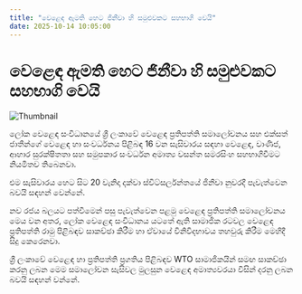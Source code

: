 ```yaml
---
title: "වෙළෙඳ ඇමති හෙට ජිනීවා හි සමුළුවකට සහභාගි වෙයි"
date: 2025-10-14 10:05:00
---
```


# වෙළෙඳ ඇමති හෙට ජිනීවා හි සමුළුවකට සහභාගි වෙයි

![Thumbnail](https://helakuru.sgp1.cdn.digitaloceanspaces.com/esana/images/lib/wasantha-samarasinhe-media-nn.jpg)

ලෝක වෙළෙඳ සංවිධානයේ ශ්‍රී ලංකාවේ වෙළෙඳ ප්‍රතිපත්ති සමාලෝචනය සහ එක්සත් ජාතීන්ගේ වෙළෙඳ හා සංවර්ධනය පිළිබඳ 16 වන සැසිවාරය සඳහා වෙළෙඳ, වාණිජ, ආහාර සුරක්ෂිතතා සහ සමුපකාර සංවර්ධන අමාත්‍ය වසන්ත සමරසිංහ සහභාගිවීමට නියමිතව තිබෙනවා.

එම සැසිවාරය හෙට සිට 20 වැනිදා දක්වා ස්විට්සර්ලන්තයේ ජිනීවා නුවරදී පැවැත්වෙන බවයි සඳහන් වෙන්නේ.

නව රජය බලයට පත්වීමෙන් පසු පැවැත්වෙන පළමු වෙළෙඳ ප්‍රතිපත්ති සමාලෝචනය මෙය වන අතර, ලෝක වෙළෙඳ සංවිධානය යටතේ ඇති සාමාජික රටවල වෙළෙඳ ප්‍රතිපත්ති රාමු පිළිබඳව සාකච්ඡා කිරීම හා ඒවායේ විනිවිදභාවය තහවුරු කිරීම මෙහිදී සිදු කෙරෙනවා.

ශ්‍රී ලංකාවේ වෙළෙඳ හා ප්‍රතිපත්ති ප්‍රගතිය පිළිබඳව WTO සාමාජිකයින් සමඟ සාකච්ඡා කරනු ලබන මෙම සමාලෝචන සැසිවල මුලසුන වෙළෙඳ අමාත්‍යවරයා විසින් දරනු ලබන බවයි සඳහන් වන්නේ. 

